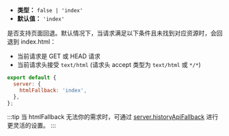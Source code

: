 - **类型：** `false | 'index'`
- **默认值：** `'index'`

是否支持页面回退。默认情况下，当请求满足以下条件且未找到对应资源时，会回退到 index.html：

- 当前请求是 GET 或 HEAD 请求
- 当前请求头接受 `text/html` (请求头 accept 类型为 `text/html` 或 `*/*`)

```js
export default {
  server: {
    htmlFallback: 'index',
  },
};
```

:::tip
当 htmlFallback 无法你的需求时，可通过 [server.historyApiFallback](/config/options/server#serverhistoryapifallback) 进行更灵活的设置。
:::
